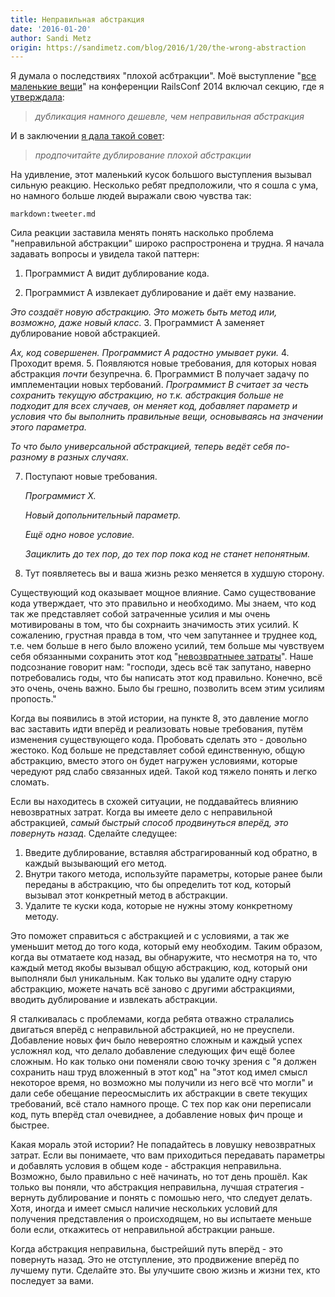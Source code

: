 ```yaml
---
title: Неправильная абстракция
date: '2016-01-20'
author: Sandi Metz
origin: https://sandimetz.com/blog/2016/1/20/the-wrong-abstraction
---
```


Я думала о последствиях "плохой асбтракции". Моё выступление
"[все маленькие вещи](https://www.youtube.com/watch?v=8bZh5LMaSmE&feature=youtu.be)" на конференции RailsConf 2014 включал секцию, где я
[утверждала](https://www.youtube.com/watch?t=893&v=8bZh5LMaSmE&feature=youtu.be):

>*дубликация намного дешевле, чем неправильная абстракция*

И в заключении [я дала такой совет](https://www.youtube.com/watch?t=2142&v=8bZh5LMaSmE&feature=youtu.be):

>*продпочитайте дублирование плохой абстракции*

На удивление, этот маленький кусок большого выступления вызывал сильную реакцию.
Несколько ребят предположили, что я сошла с ума, но намного больше людей выражали свою чувства так:

`markdown:tweeter.md`

Сила реакции заставила менять понять насколько проблема "неправильной абстракции"
широко распростронена и трудна. Я начала задавать вопросы и увидела такой паттерн:

1. Программист A видит дублирование кода.

2. Программист A извлекает дублирование и даёт ему название.

*Это создаёт новую абстракцию. Это можеть быть метод или, возможно, даже новый класс.*
3. Программист A заменяет дублирование новой абстракцией.

*Ах, код совершенен. Программист A радостно умывает руки.*
4. Проходит время.
5. Появляются новые требования, для которых новая абстракция *почти* безупречна.
6. Программист B получает задачу по имплементации новых тербований.
*Программист B считает за честь сохранить текущую абстракцию, но т.к.
абстракция больше не подходит для всех случаев, он меняет код,
добавляет параметр и условия что бы выполнить правильные вещи,
основываясь на значении этого параметра.*

*То что было универсальной абстракцией, теперь ведёт себя по-разному в разных случаях.*

7. Поступают новые требования.
*<p>Программист X.</p>*
*<p>Новый допольнительный параметр.</p>*
*<p>Ещё одно новое условие.</p>*
*<p>Зациклить до тех пор, до тех пор пока код не станет непонятным.</p>*

8. Тут появляетесь вы и ваша жизнь резко
меняется в худшую сторону.

Существующий код оказывает мощное влияние. Само существование кода
утверждает, что это правильно и необходимо. Мы знаем, что код так же
представляет собой затраченные усилия и мы очень мотивированы в том,
что бы сохрнаить значимость этих усилий. К сожалению, грустная правда в том,
что чем запутаннее и труднее код, т.е. чем больше в него было вложено усилий,
тем больше мы чувствуем себя обязанными сохранить этот код "[невозвратныее затраты](https://en.wikipedia.org/wiki/Sunk_cost#Loss_aversion..)".
Наше подсознание говорит нам: "господи, здесь всё так запутано, наверно
потребовались годы, что бы написать этот код правильно. Конечно, всё это очень,
очень важно. Было бы грешно, позволить всем этим усилиям пропость."

Когда вы появились в этой истории, на пункте 8, это давление могло вас заставить
идти вперёд и реализовать новые требования, путём изменения существующего кода.
Пробовать сделать это - довольно жестоко. Код больше не представляет собой единственную,
общую абстракцию, вместо этого он будет нагружен условиями, которые чередуют
ряд слабо связанных идей. Такой код тяжело понять и легко сломать.

Если вы находитесь в схожей ситуации, не поддавайтесь влиянию невозвратных затрат.
Когда вы имеете дело с неправильной абстракцией, *самый быстрый способ продвинуться вперёд,
это повернуть назад*. Сделайте следущее:

1. Введите дублирование, вставляя абстрагированный код обратно, в каждый вызывающий его метод.
2. Внутри такого метода, используйте параметры, которые ранее были переданы в абстракцию,
что бы определить тот код, который вызывал этот конкретный метод в абстракции.
3. Удалите те куски кода, которые не нужны этому конкретному методу.

Это поможет справиться с абстракцией и с условиями, а так же уменьшит метод
до того кода, который ему необходим. Таким образом, когда вы отматаете код
назад, вы обнаружите, что несмотря на то, что каждый метод якобы вызывал
общую абстракцию, код, который они выполняли был уникальным. Как только
вы удалите одну старую абстракцию, можете начать всё заново с другими
абстракциями, вводить дублирование и извлекать абстракции.

Я сталкивалась с проблемами, когда ребята отважно стралались двигаться вперёд с неправильной абстракцией, но не преуспели. Добавление новых фич было невероятно сложным и каждый успех усложнял код, что делало добавление следующих фич ещё более сложным. Но как только они поменяли свою точку зрения с "я должен сохранить наш труд вложенный в этот код" на "этот код имел смысл некоторое время, но возможно мы получили из него всё что могли" и дали себе обещание переосмыслить их абстракции в свете текущих требований, всё стало намного проще. С тех пор как они переписали код, путь вперёд стал очевиднее, а добавление новых фич проще и быстрее.

Какая мораль этой истории? Не попадайтесь в ловушку невозвратных затрат. Если вы понимаете, что вам приходиться передавать параметры и добавлять условия в общем коде - абстракция неправильна. Возможно, было правильно с неё начинать, но тот день прошёл. Как только вы поняли, что абстракция неправильна, лучшая стратегия - вернуть дублирование и понять с помошью него, что следует делать. Хотя, иногда и имеет смысл наличие нескольких условий для получения представления о происходящем, но вы испытаете меньше боли если, откажитесь от неправильной абстракции раньше.

Когда абстракция неправильна, быстрейший путь вперёд - это повернуть назад. Это не отступление, это продвижение вперёд по лучшему пути. Сделайте это. Вы улучшите свою жизнь и жизни тех, кто последует за вами.
